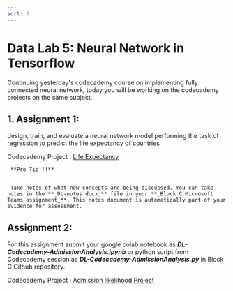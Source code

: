 ```yaml
---
sort: 6
---
```

# Data Lab 5: Neural Network in Tensorflow

Continuing yesterday's codecademy course on implementing fully connected neural network, today you will be working on the codecademy projects on the same subject.

## 1. Assignment 1:

design, train, and evaluate a neural network model performing the task of regression to predict the life expectancy of countries

Codecademy Project : [Life Expectancy](https://www.codecademy.com/paths/build-deep-learning-models-with-tensorflow/tracks/dlsp-getting-started-with-tensorflow/modules/dlsp-implementing-neural-networks/projects/implementing-neural-networks-project)


```tip
 **Pro Tip !!**
 
 
 Take notes of what new concepts are being discussed. You can take notes in the **_DL-notes.docx_** file in your **_Block C Microsoft Teams assignment_**. This notes document is automatically part of your evidence for assessment.
```

## Assignment 2:

For this assignment submit your google colab notebook as _**DL-Codecademy-AdmissionAnalysis.ipynb**_ or python script from Codecademy session as _**DL-Codecademy-AdmissionAnalysis.py**_ in Block C Github repository.

Codecademy Project : [Admission likelihood Project](https://www.codecademy.com/paths/build-deep-learning-models-with-tensorflow/tracks/dlsp-getting-started-with-tensorflow/modules/dlsp-regression-challenge-project/projects/deep-learning-regression-with-admissions-data)






